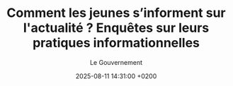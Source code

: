 ---
layout: post
title: "Comment les jeunes s’informent sur l'actualité ? Enquêtes sur leurs pratiques informationnelles"
link: "https://labo.societenumerique.gouv.fr/fr/articles/dossier-comment-les-jeunes-sinforment-sur-lactualité-enquêtes-sur-leurs-pratiques-informationnelles"
author: "Le Gouvernement"
published_date: "23/05/2025"
description: "À rebours des idées reçues, les enquêtes quantitatives comme les travaux de sciences sociales confirment l’intérêt des jeunes pour l’actualité. Trois enquêtes parues récemment dressent un tableau des pratiques informationnelles des jeunes à l’ère des plateformes et des réseaux sociaux numériques. En outre, Laurence Courroy et Anne Cordier, toutes deux chercheuses en Sciences de l’information et de la communication, s'attachent depuis plusieurs années à comprendre les pratiques informationnelles des jeunes. Elles interrogent les préjugés récurrents sur des jeunes déconnecté.es de l’actualité, qui délaisseraient la presse et les médias traditionnels pour ne se focaliser que sur les seuls contenus diffusés par les réseaux sociaux."
language: "fr"
categories: 
   - Liens
tags: "éducation société"
og-tags: "éducation société"
date: "2025-08-11 14:31:00 +0200"
permalink: /:categories/:year/:month/:day/:title/
---